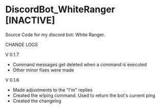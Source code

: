 # DiscordBot_WhiteRanger [INACTIVE]
Source Code for my discord bot: White Ranger.

CHANGE LOGS

V 0.1.7
- Command messages get deleted when a command is executed
- Other minor fixes were made

V 0.1.6
- Made adjustments to the "I'm" replies
- Created the w!ping command. Used to return the bot's current ping
- Created the changelog

